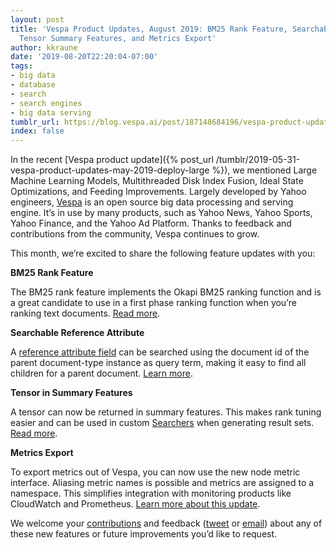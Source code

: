 ```yaml
---
layout: post
title: 'Vespa Product Updates, August 2019: BM25 Rank Feature, Searchable Parent References,
  Tensor Summary Features, and Metrics Export'
author: kkraune
date: '2019-08-20T22:20:04-07:00'
tags:
- big data
- database
- search
- search engines
- big data serving
tumblr_url: https://blog.vespa.ai/post/187148684196/vespa-product-updates-august-2019-bm25-rank
index: false
---
```

In the recent [Vespa product update]({% post_url /tumblr/2019-05-31-vespa-product-updates-may-2019-deploy-large %}), we mentioned Large Machine Learning Models, Multithreaded Disk Index Fusion, Ideal State Optimizations, and Feeding Improvements. Largely developed by Yahoo engineers, [Vespa](https://github.com/vespa-engine/vespa) is an open source big data processing and serving engine. It’s in use by many products, such as Yahoo News, Yahoo Sports, Yahoo Finance, and the Yahoo Ad Platform. Thanks to feedback and contributions from the community, Vespa continues to grow.

This month, we’re excited to share the following feature updates with you:

**BM25 Rank Feature**

The BM25 rank feature implements the Okapi BM25 ranking function and is a great candidate to use in a first phase ranking function when you’re ranking text documents. [Read more](https://docs.vespa.ai/en/reference/bm25.html).

**Searchable Reference Attribute**

A [reference attribute field](https://docs.vespa.ai/en/reference/schema-reference.html#type:reference) can be searched using the document id of the parent document-type instance as query term, making it easy to find all children for a parent document. [Learn more](https://docs.vespa.ai/en/parent-child.html).

**Tensor in Summary Features**

A tensor can now be returned in summary features. This makes rank tuning easier and can be used in custom [Searchers](https://docs.vespa.ai/en/searcher-development.html) when generating result sets. [Read more](https://docs.vespa.ai/en/ranking.html#summary-features-getting-match-information-in-the-results).

**Metrics Export**

To export metrics out of Vespa, you can now use the new node metric interface. Aliasing metric names is possible and metrics are assigned to a namespace. This simplifies integration with monitoring products like CloudWatch and Prometheus. [Learn more about this update](https://docs.vespa.ai/en/reference/metrics.html).

We welcome your [contributions](https://github.com/vespa-engine/vespa/blob/master/CONTRIBUTING.md) and feedback ([tweet](https://twitter.com/vespaengine) or [email](mailto:info@vespa.ai)) about any of these new features or future improvements you’d like to request.

